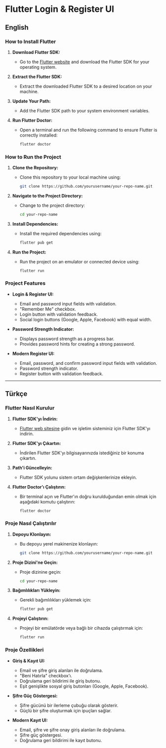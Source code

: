 # Flutter Login & Register UI

## English

### How to Install Flutter

1. **Download Flutter SDK:**
   - Go to the [Flutter website](https://flutter.dev/docs/get-started/install) and download the Flutter SDK for your operating system.

2. **Extract the Flutter SDK:**
   - Extract the downloaded Flutter SDK to a desired location on your machine.

3. **Update Your Path:**
   - Add the Flutter SDK path to your system environment variables.

4. **Run Flutter Doctor:**
   - Open a terminal and run the following command to ensure Flutter is correctly installed:
     ```sh
     flutter doctor
     ```

### How to Run the Project

1. **Clone the Repository:**
   - Clone this repository to your local machine using:
     ```sh
     git clone https://github.com/yourusername/your-repo-name.git
     ```

2. **Navigate to the Project Directory:**
   - Change to the project directory:
     ```sh
     cd your-repo-name
     ```

3. **Install Dependencies:**
   - Install the required dependencies using:
     ```sh
     flutter pub get
     ```

4. **Run the Project:**
   - Run the project on an emulator or connected device using:
     ```sh
     flutter run
     ```

### Project Features

- **Login & Register UI:**
  - Email and password input fields with validation.
  - "Remember Me" checkbox.
  - Login button with validation feedback.
  - Social login buttons (Google, Apple, Facebook) with equal width.

- **Password Strength Indicator:**
  - Displays password strength as a progress bar.
  - Provides password hints for creating a strong password.

- **Modern Register UI:**
  - Email, password, and confirm password input fields with validation.
  - Password strength indicator.
  - Register button with validation feedback.

---

## Türkçe

### Flutter Nasıl Kurulur

1. **Flutter SDK'yı İndirin:**
   - [Flutter web sitesine](https://flutter.dev/docs/get-started/install) gidin ve işletim sisteminiz için Flutter SDK'yı indirin.

2. **Flutter SDK'yı Çıkartın:**
   - İndirilen Flutter SDK'yı bilgisayarınızda istediğiniz bir konuma çıkartın.

3. **Path'i Güncelleyin:**
   - Flutter SDK yolunu sistem ortam değişkenlerinize ekleyin.

4. **Flutter Doctor'ı Çalıştırın:**
   - Bir terminal açın ve Flutter'ın doğru kurulduğundan emin olmak için aşağıdaki komutu çalıştırın:
     ```sh
     flutter doctor
     ```

### Proje Nasıl Çalıştırılır

1. **Depoyu Klonlayın:**
   - Bu depoyu yerel makinenize klonlayın:
     ```sh
     git clone https://github.com/yourusername/your-repo-name.git
     ```

2. **Proje Dizini'ne Geçin:**
   - Proje dizinine geçin:
     ```sh
     cd your-repo-name
     ```

3. **Bağımlılıkları Yükleyin:**
   - Gerekli bağımlılıkları yüklemek için:
     ```sh
     flutter pub get
     ```

4. **Projeyi Çalıştırın:**
   - Projeyi bir emülatörde veya bağlı bir cihazda çalıştırmak için:
     ```sh
     flutter run
     ```

### Proje Özellikleri

- **Giriş & Kayıt UI:**
  - Email ve şifre giriş alanları ile doğrulama.
  - "Beni Hatırla" checkbox'ı.
  - Doğrulama geri bildirimi ile giriş butonu.
  - Eşit genişlikte sosyal giriş butonları (Google, Apple, Facebook).

- **Şifre Güç Göstergesi:**
  - Şifre gücünü bir ilerleme çubuğu olarak gösterir.
  - Güçlü bir şifre oluşturmak için ipuçları sağlar.

- **Modern Kayıt UI:**
  - Email, şifre ve şifre onay giriş alanları ile doğrulama.
  - Şifre güç göstergesi.
  - Doğrulama geri bildirimi ile kayıt butonu.